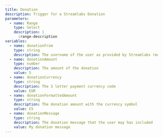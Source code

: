 ```yaml
---
title: Donation
description: Trigger for a Streamlabs Donation
parameters:
  - name: Range
    type: Select
    description: |
      :range-description
variables:
  - name: donationFrom
    type: string
    description: The username of the user as provided by Streamlabs (may not be from Twitch)
  - name: donationAmount
    type: number
    description: The amount of the donation
    value: 5
  - name: donationCurrency
    type: string
    description: The 3 letter payment currency code
    value: EUR
  - name: donationFormattedAmount
    type: string
    description: The donation amount with the currency symbol
    value: €5
  - name: donationMessage
    type: string
    description: The donation message that the user may has included
    value: My donation message
---
```

